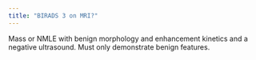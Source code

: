```yaml
---
title: "BIRADS 3 on MRI?"
---
```

Mass or NMLE with benign morphology and enhancement kinetics and a negative ultrasound. Must only demonstrate benign features.

